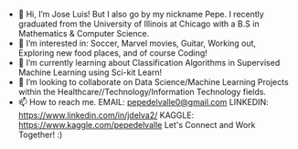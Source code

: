 - 👋 Hi, I’m Jose Luis! But I also go by my nickname Pepe. I recently graduated from the University of Illinois at Chicago with a B.S in Mathematics & Computer Science.
- 👀 I’m interested in: Soccer, Marvel movies, Guitar, Working out, Exploring new food places, and of course Coding!
- 🌱 I’m currently learning about Classification Algorithms in Supervised Machine Learning using Sci-kit Learn!
- 💞️ I’m looking to collaborate on Data Science/Machine Learning Projects within the Healthcare//Technology/Information Technology fields.
- 📫 How to reach me. EMAIL: pepedelvalle0@gmail.com LINKEDIN: https://www.linkedin.com/in/jdelva2/ KAGGLE: https://www.kaggle.com/pepedelvalle
Let's Connect and Work Together! :)


